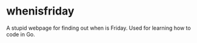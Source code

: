 # whenisfriday
A stupid webpage for finding out when is Friday. Used for learning how to code in Go.
